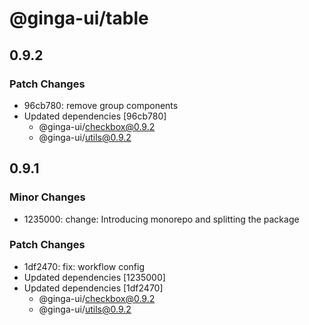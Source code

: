 # @ginga-ui/table

## 0.9.2

### Patch Changes

- 96cb780: remove group components
- Updated dependencies [96cb780]
  - @ginga-ui/checkbox@0.9.2
  - @ginga-ui/utils@0.9.2

## 0.9.1

### Minor Changes

- 1235000: change: Introducing monorepo and splitting the package

### Patch Changes

- 1df2470: fix: workflow config
- Updated dependencies [1235000]
- Updated dependencies [1df2470]
  - @ginga-ui/checkbox@0.9.2
  - @ginga-ui/utils@0.9.2

